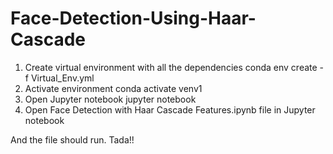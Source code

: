 # Face-Detection-Using-Haar-Cascade

1. Create virtual environment with all the dependencies
conda env create -f Virtual_Env.yml
2. Activate environment
conda activate venv1
3. Open Jupyter notebook
jupyter notebook
4. Open Face Detection with Haar Cascade Features.ipynb file in Jupyter notebook

And the file should run. Tada!!
